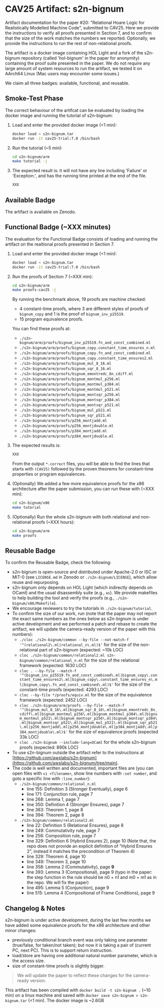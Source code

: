 # CAV25 Artifact: s2n-bignum

Artifact documentation for the paper #20: "Relational Hoare Logic for Realistically Modelled Machine Code", submitted to CAV25.
Here we provide the instructions to verify all proofs presented in Section 7, and to confirm that the size of the work matches the numbers we reported.
Optionally, we provide the instructions to run the rest of non-relational proofs.

The artifact is a docker image containing HOL Light and a fork of the s2n-bignum repository (called 'hol-bignum' in the paper for anonymity) containing the proof suite presented in the paper.
We do not require any large amount of system resources to run the artifact, we tested it on AArch64 Linux (Mac users may encounter some issues.)

We claim all three badges: available, functional, and reusable.

## Smoke-Test Phase

The correct behaviour of the artifcat can be evaluated by loading the docker image and running the tutorial of s2n-bignum:

1. Load and enter the provided docker image (<1 min):

    ```bash
    docker load < s2n-bignum.tar
    docker run -it cav25-trial:7.0 /bin/bash
    ```

1. Run the tutorial (~5 min):

    ```bash
    cd s2n-bignum/arm
    make tutorial -j
    ```

1. The expected result is: it will not have any line including 'Failure' or 'Exception:',
and has the running time printed at the end of the file.

    ```bash
    XXX
    ```

## Available Badge

The artifact is available on Zenodo.

## Functional Badge (~XXX minutes)

The evaluation for the Functional Badge consists of loading and running the artifact on the realtional proofs presented in Section 7.

1. Load and enter the provided docker image (<1 min):

    ```bash
    docker load < s2n-bignum.tar
    docker run -it cav25-trial:7.0 /bin/bash
    ```

1. Run the proofs of Section 7 (~XXX min):

    ```bash
    cd s2n-bignum/arm
    make proofs-cav25 -j
    ```

    By running the benchmark above, 19 proofs are machine checked:

    - 4 constant-time proofs, where 3 are different styles of proofs of `bignum_copy` and 1 is the proof of `bignum_inv_p25519`.
    - 15 program equivalence proofs.

    You can find these proofs at:

    - `./s2n-bignum/arm/proofs/bignum_inv_p25519.fn_and_const_combined.ml`
    - `./s2n-bignum/arm/proofs/bignum_copy.constant_time_ensures_n.ml`
    - `./s2n-bignum/arm/proofs/bignum_copy.fn_and_const_combined.ml`
    - `./s2n-bignum/arm/proofs/bignum_copy.constant_time_ensures2.ml`
    - `./s2n-bignum/arm/proofs/bignum_mul_8_16.ml`
    - `./s2n-bignum/arm/proofs/bignum_sqr_8_16.ml`
    - `./s2n-bignum/arm/proofs/bignum_emontredc_8n_cdiff.ml`
    - `./s2n-bignum/arm/proofs/bignum_montmul_p256.ml`
    - `./s2n-bignum/arm/proofs/bignum_montmul_p384.ml`
    - `./s2n-bignum/arm/proofs/bignum_montmul_p521.ml`
    - `./s2n-bignum/arm/proofs/bignum_montsqr_p256.ml`
    - `./s2n-bignum/arm/proofs/bignum_montsqr_p384.ml`
    - `./s2n-bignum/arm/proofs/bignum_montsqr_p521.ml`
    - `./s2n-bignum/arm/proofs/bignum_mul_p521.ml`
    - `./s2n-bignum/arm/proofs/bignum_sqr_p521.ml`
    - `./s2n-bignum/arm/proofs/p256_montjadd.ml`
    - `./s2n-bignum/arm/proofs/p256_montjdouble.ml`
    - `./s2n-bignum/arm/proofs/p384_montjadd.ml`
    - `./s2n-bignum/arm/proofs/p384_montjdouble.ml`

2. The expected results is:

    ```bash
    XXX
    ```

    From the output `*.correct` files, you will be able to find the lines that starts with `(CAV25)`
    followed by the proven theorems for constant-time properties or program equivalences.

3. (Optionally) We added a few more equivalence proofs for the x86 architecture after the paper submission, you can run these with (~XXX min):

    ```bash
    cd s2n-bignum/x86
    make tutorial
    ```

4. (Optionally) Run the whole s2n-bignum with both relational and non-relational proofs (~XXX hours):

    ```bash
    cd s2n-bignum/arm
    make proofs
    ```

## Reusable Badge

To confirm the Reusable Badge, check the following:

- s2n-bignum is open-source and distributed under Apache-2.0 or ISC or MIT-0 (see `LICENSE.md` in Zenodo or `./s2n-bignum/LICENSE`), which allow reuse and repurposing.
- s2n-bignum only depends on HOL Light (which indirectly depends on OCaml) and the usual disassembly suite (e.g., `as`). We provide makefiles to help building the tool and verify the proofs (e.g., `./s2n-bignum/x86/Makefile`).
- We encourage reviewers to try the tutorials in `./s2n-bignum/tutorial`.
- To confirm the size of our work, run (note that the paper may not report the exact same numbers as the ones below as s2n-bignum is under active development and we performed a patch and rebase to create the artifact, we will update the camera-ready version of the paper with this numbers):
  - `./cloc ./s2n-bignum/common --by-file --not-match-f '^(relational2\.ml|relational_n\.ml)$'` for the size of the non-relational part of s2n-bignum (expected: ~10k LOC)
  - `cloc ./s2n-bignum/common/relational2.ml s2n-bignum/common/relational_n.ml` for the size of the relational framework (expected: 1630 LOC)
  - `cloc . --by-file --match-f '^(bignum_inv_p25519.fn_and_const_combined\.ml|bignum_copy\.constant_time_ensures2\.ml|bignum_copy\.constant_time_ensures_n\.ml|bignum_copy\.fn_and_const_combined\.ml)$'` for the size of the constant-time proofs (expected: 4293 LOC)
  - `cloc --by-file */proofs/equiv.ml` for the size of the equivalence framework (expected: 2452 LOC)
  - `cloc ./s2n-bignum/arm/proofs --by-file --match-f '^(bignum_mul_8_16\.ml|bignum_sqr_8_16\.ml|bignum_emontredc_8n_cdiff\.ml|bignum_montmul_p256\.ml|bignum_montmul_p384\.ml|bignum_montmul_p521\.ml|bignum_montsqr_p256\.ml|bignum_montsqr_p384\.ml|bignum_montsqr_p521\.ml|bignum_mul_p521\.ml|bignum_sqr_p521\.ml|p256_montjadd\.ml|p256_montjdouble\.ml|p384_montjadd\.ml|p384_montjdouble\.ml)$'` for the size of equivalence proofs (expected 33k LOC)
  - `cloc ./s2n-bignum --include-lang=OCaml` for the whole s2n-bignum proofs (expected: 890k LOC)
- To use s2n-bignum outside the artifact refer to the instructions at [https://github.com/awslabs/s2n-bignum](https://github.com/awslabs/s2n-bignum/tree/main).
- The code is well written and documented, important files are (you can open files with `vi <filename>`, show line numbers with `:set number`, and goto a specific line with `:line_number`):
  - `./s2n-bignum/common/relational_n.ml`
    - line 155: Definition 3 (Stronger Eventually), page 6
    - line 171: Conjunction rule, page 7
    - line 268: Lemma 1, page 7
    - line 350: Definition 4 (Stronger Ensures), page 7
    - line 363: Theorem 1, page 8
    - line 394: Theorem 2, page 8
  - `./s2n-bignum/common/relational2.ml`
    - line 22: Definition 5 (Relational Ensures), page 8
    - line 249: Commutativity rule, page 7
    - line 256: Composition rule, page 7
    - line 329: Definition 6 (Hybrid Ensures 2), page 10 (Note that, the repo does not provide an explicit definition of "Hybrid Ensures 2", instead it matches the precondition of Theorem 4)
    - line 329: Theorem 4, page 10
    - line 349: Theorem 3, page 10
    - line 358: Lemma 2 (Commutativity), page **9**
    - line 393: Lemma 3 (Compositional), page 9 (typo in the paper: the step function in the rule should be n0 + n1 and m0 + m1 as in the repo. We will fix the paper)
    - line 495: Lemma 5 (Conjunction), page 9
    - line 515: Lemma 4 (Compositional of Frame Conditions), page 9

## Changelog & Notes

s2n-bignum is under active development, during the last few months we have added some equivalence proofs for the x86 architecture and other minor changes:

- previously conditional branch event was only taking one parameter (true/false, for taken/not taken); but now it is taking a pair of (current PC, next PC). This is to support return instruction.
- load/store are having one additional natural number parameter, which is the access size.
- size of constant-time proofs is slightly bigger.

> We will update the paper to reflect these changes for the camera-ready version.

This artifact has been compiled with `docker build -t s2n-bignum .` (~10 min) on a linux machine and saved with `docker save s2n-bignum > s2n-bignum.tar` (<1 min). The docker image is ~2.6GB
